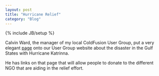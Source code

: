 ```yaml
---
layout: post
title: "Hurricane Relief"
category: "Blog"
---
```

{% include JB/setup %}

Calvin Ward, the manager of my local ColdFusion User Group, put a very elegant [page](http://www.jaxfusion.org/gulfcoast_katrina.cfm) onto our User Group website about the disaster in the Gulf States with Hurricane Katrinna.

He has links on that page that will allow people to donate to the different NGO that are aiding in the relief effort.